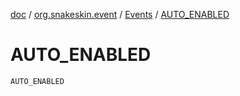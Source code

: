 [doc](../../index.md) / [org.snakeskin.event](../index.md) / [Events](index.md) / [AUTO_ENABLED](./-a-u-t-o_-e-n-a-b-l-e-d.md)

# AUTO_ENABLED

`AUTO_ENABLED`